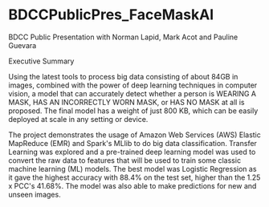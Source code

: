 # BDCCPublicPres_FaceMaskAI
BDCC Public Presentation with Norman Lapid, Mark Acot and Pauline Guevara

Executive Summary

Using the latest tools to process big data consisting of about 84GB in images, combined with the power of deep learning techniques in computer vision, a model that can accurately detect whether a person is WEARING A MASK, HAS AN INCORRECTLY WORN MASK, or HAS NO MASK at all is proposed. The final model has a weight of just 800 KB, which can be easily deployed at scale in any setting or device.

The project demonstrates the usage of Amazon Web Services (AWS) Elastic MapReduce (EMR) and Spark's MLlib to do big data classification. Transfer Learning was explored and a pre-trained deep learning model was used to convert the raw data to features that will be used to train some classic machine learning (ML) models. The best model was Logistic Regression as it gave the highest accuracy with 88.4% on the test set, higher than the 1.25 x PCC's 41.68%. The model was also able to make predictions for new and unseen images.
